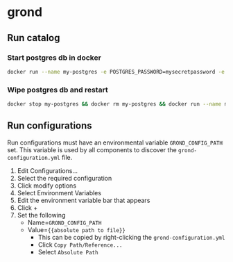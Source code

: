 # grond

## Run catalog
### Start postgres db in docker
```bash
docker run --name my-postgres -e POSTGRES_PASSWORD=mysecretpassword -e POSTGRES_DB=catalog -p 5432:5432 -d postgres
```
### Wipe postgres db and restart
```bash
docker stop my-postgres && docker rm my-postgres && docker run --name my-postgres -e POSTGRES_PASSWORD=mysecretpassword -e POSTGRES_DB=catalog -p 5432:5432 -d postgres
```


## Run configurations
Run configurations must have an environmental variable `GROND_CONFIG_PATH` set. This variable is used by all components 
to discover the `grond-configuration.yml` file.

1. Edit Configurations...
2. Select the required configuration
3. Click modify options
4. Select Environment Variables
5. Edit the environment variable bar that appears
6. Click +
7. Set the following 
   - Name=`GROND_CONFIG_PATH`
   - Value=`{{absolute path to file}}`
     - This can be copied by right-clicking the `grond-configuration.yml`
     - Click `Copy Path/Reference...`
     - Select `Absolute Path`
